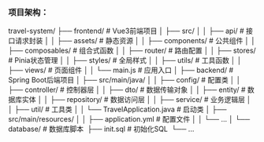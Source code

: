 ### 项目架构：

travel-system/
├── frontend/              # Vue3前端项目
│   ├── src/
│   │   ├── api/          # 接口请求封装
│   │   ├── assets/       # 静态资源
│   │   ├── components/   # 公共组件
│   │   ├── composables/  # 组合式函数
│   │   ├── router/       # 路由配置
│   │   ├── stores/       # Pinia状态管理
│   │   ├── styles/       # 全局样式
│   │   ├── utils/        # 工具函数
│   │   ├── views/        # 页面组件
│   │   └── main.js       # 应用入口
│
├── backend/              # Spring Boot后端项目
│   ├── src/main/java/
│   │   ├── config/       # 配置类
│   │   ├── controller/   # 控制器层
│   │   ├── dto/         # 数据传输对象
│   │   ├── entity/      # 数据库实体
│   │   ├── repository/  # 数据访问层
│   │   ├── service/     # 业务逻辑层
│   │   ├── util/        # 工具类
│   │   └── TravelApplication.java # 启动类
│   ├── src/main/resources/
│   │   ├── application.yml        # 配置文件
│   │   └── ...
│
└── database/            # 数据库脚本
​    ├── init.sql         # 初始化SQL
​    └── ...